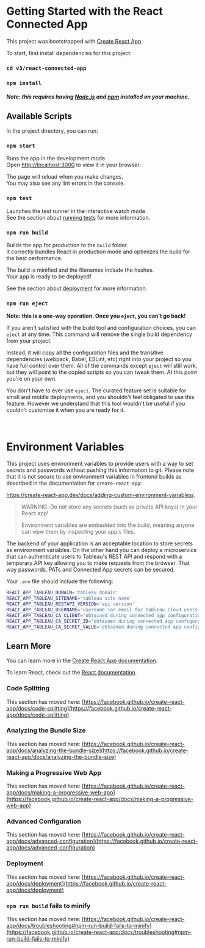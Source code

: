 # Getting Started with the React Connected App

This project was bootstrapped with [Create React App](https://github.com/facebook/create-react-app).

To start, first install dependencies for this project:

### `cd v3/react-connected-app`
### `npm install`

##### ***Note**: this requires having [Node.js](https://nodejs.org/en/) and [npm](https://www.npmjs.com/) installed on your machine.*

## Available Scripts

In the project directory, you can run:

### `npm start`

Runs the app in the development mode.\
Open [http://localhost:3000](http://localhost:3000) to view it in your browser.

The page will reload when you make changes.\
You may also see any lint errors in the console.

### `npm test`

Launches the test runner in the interactive watch mode.\
See the section about [running tests](https://facebook.github.io/create-react-app/docs/running-tests) for more information.

### `npm run build`

Builds the app for production to the `build` folder.\
It correctly bundles React in production mode and optimizes the build for the best performance.

The build is minified and the filenames include the hashes.\
Your app is ready to be deployed!

See the section about [deployment](https://facebook.github.io/create-react-app/docs/deployment) for more information.

### `npm run eject`

**Note: this is a one-way operation. Once you `eject`, you can't go back!**

If you aren't satisfied with the build tool and configuration choices, you can `eject` at any time. This command will remove the single build dependency from your project.

Instead, it will copy all the configuration files and the transitive dependencies (webpack, Babel, ESLint, etc) right into your project so you have full control over them. All of the commands except `eject` will still work, but they will point to the copied scripts so you can tweak them. At this point you're on your own.

You don't have to ever use `eject`. The curated feature set is suitable for small and middle deployments, and you shouldn't feel obligated to use this feature. However we understand that this tool wouldn't be useful if you couldn't customize it when you are ready for it.

</br>

# Environment Variables

This project uses environment variables to provide users with a way to set secrets and passwords without pushing this information to git. Please note that it is not secure to use environment variables in frontend builds as described in the documentation for `create-react-app`: 

https://create-react-app.dev/docs/adding-custom-environment-variables/.

>WARNING: Do not store any secrets (such as private API keys) in your React app!
>
>Environment variables are embedded into the build, meaning anyone can view them by inspecting your app's files.


The backend of your application is an acceptable location to store secrets as environment variables. On the other hand you can deploy a microservice that can authenticate users to Tableau's REST API and respond with a temporary API key allowing you to make requests from the browser. That way passwords, PATs and Connected App secrets can be secured. 

Your `.env` file should include the following:

```bash
REACT_APP_TABLEAU_DOMAIN='tableau domain'
REACT_APP_TABLEAU_SITENAME='tableau site name'
REACT_APP_TABLEAU_RESTAPI_VERSION='api version'
REACT_APP_TABLEAU_USERNAME='username (or email for Tableau Cloud users)'
REACT_APP_TABLEAU_CA_CLIENT='obtained during connected app configuration'
REACT_APP_TABLEAU_CA_SECRET_ID='obtained during connected app configuration'
REACT_APP_TABLEAU_CA_SECRET_VALUE='obtained during connected app configuration'
```

## Learn More

You can learn more in the [Create React App documentation](https://facebook.github.io/create-react-app/docs/getting-started).

To learn React, check out the [React documentation](https://reactjs.org/).

### Code Splitting

This section has moved here: [https://facebook.github.io/create-react-app/docs/code-splitting](https://facebook.github.io/create-react-app/docs/code-splitting)

### Analyzing the Bundle Size

This section has moved here: [https://facebook.github.io/create-react-app/docs/analyzing-the-bundle-size](https://facebook.github.io/create-react-app/docs/analyzing-the-bundle-size)

### Making a Progressive Web App

This section has moved here: [https://facebook.github.io/create-react-app/docs/making-a-progressive-web-app](https://facebook.github.io/create-react-app/docs/making-a-progressive-web-app)

### Advanced Configuration

This section has moved here: [https://facebook.github.io/create-react-app/docs/advanced-configuration](https://facebook.github.io/create-react-app/docs/advanced-configuration)

### Deployment

This section has moved here: [https://facebook.github.io/create-react-app/docs/deployment](https://facebook.github.io/create-react-app/docs/deployment)

### `npm run build` fails to minify

This section has moved here: [https://facebook.github.io/create-react-app/docs/troubleshooting#npm-run-build-fails-to-minify](https://facebook.github.io/create-react-app/docs/troubleshooting#npm-run-build-fails-to-minify)
